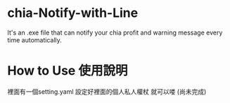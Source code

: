# chia-Notify-with-Line
It's an .exe file that can notify your chia profit and warning message every time automatically.

# How to Use 使用說明
裡面有一個setting.yaml
設定好裡面的個人私人權杖 就可以喽
(尚未完成)
